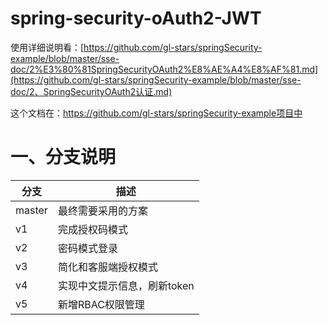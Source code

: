 # spring-security-oAuth2-JWT

使用详细说明看：[https://github.com/gl-stars/springSecurity-example/blob/master/sse-doc/2%E3%80%81SpringSecurityOAuth2%E8%AE%A4%E8%AF%81.md](https://github.com/gl-stars/springSecurity-example/blob/master/sse-doc/2、SpringSecurityOAuth2认证.md)

这个文档在：https://github.com/gl-stars/springSecurity-example项目中

# 一、分支说明

| 分支   | 描述                        |
| ------ | --------------------------- |
| master | 最终需要采用的方案          |
| v1     | 完成授权码模式              |
| v2     | 密码模式登录                |
| v3     | 简化和客服端授权模式        |
| v4     | 实现中文提示信息，刷新token |
| v5     | 新增RBAC权限管理            |

